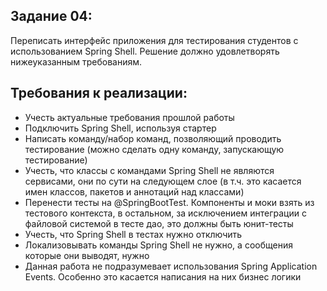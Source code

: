 ## Задание 04:

Переписать интерфейс приложения для тестирования студентов с использованием Spring Shell.
Решение должно удовлетворять нижеуказанным требованиям.

## Требования к реализации:
- Учесть актуальные требования прошлой работы
- Подключить Spring Shell, используя стартер
- Написать команду/набор команд, позволяющий проводить тестирование (можно сделать одну команду, запускающую тестирование)
- Учесть, что классы с командами Spring Shell не являются сервисами, они по сути на следующем слое (в т.ч. это касается имен классов, пакетов и аннотаций над классами)
- Перенести тесты на @SpringBootTest. Компоненты и моки взять из тестового контекста, в остальном, за исключением интеграции с файловой системой в тесте дао, это должны быть юнит-тесты
- Учесть, что Spring Shell в тестах нужно отключить
- Локализовывать команды Spring Shell не нужно, а сообщения которые они выводят, нужно
- Данная работа не подразумевает использования Spring Application Events. Особенно это касается написания на них бизнес логики